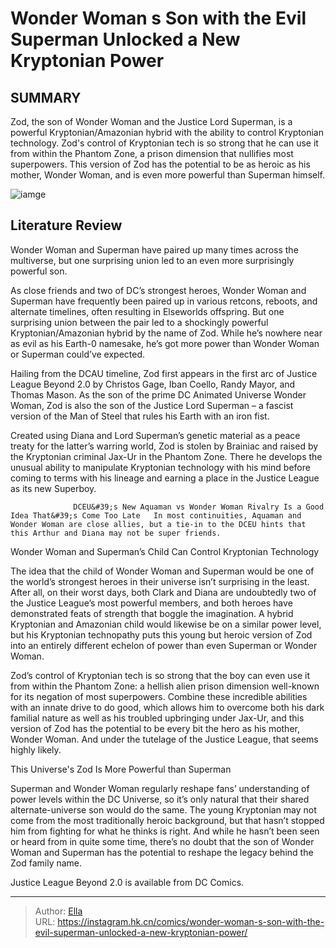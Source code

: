 # Wonder Woman s Son with the Evil Superman Unlocked a New Kryptonian Power


## SUMMARY 



  Zod, the son of Wonder Woman and the Justice Lord Superman, is a powerful Kryptonian/Amazonian hybrid with the ability to control Kryptonian technology.   Zod&#39;s control of Kryptonian tech is so strong that he can use it from within the Phantom Zone, a prison dimension that nullifies most superpowers.   This version of Zod has the potential to be as heroic as his mother, Wonder Woman, and is even more powerful than Superman himself.  

![iamge](https://static1.srcdn.com/wordpress/wp-content/uploads/2023/03/wonder-woman-better-than-superman.jpg)

## Literature Review

Wonder Woman and Superman have paired up many times across the multiverse, but one surprising union led to an even more surprisingly powerful son.




As close friends and two of DC’s strongest heroes, Wonder Woman and Superman have frequently been paired up in various retcons, reboots, and alternate timelines, often resulting in Elseworlds offspring. But one surprising union between the pair led to a shockingly powerful Kryptonian/Amazonian hybrid by the name of Zod. While he’s nowhere near as evil as his Earth-0 namesake, he’s got more power than Wonder Woman or Superman could’ve expected.




Hailing from the DCAU timeline, Zod first appears in the first arc of Justice League Beyond 2.0 by Christos Gage, Iban Coello, Randy Mayor, and Thomas Mason. As the son of the prime DC Animated Universe Wonder Woman, Zod is also the son of the Justice Lord Superman – a fascist version of the Man of Steel that rules his Earth with an iron fist.

          

Created using Diana and Lord Superman’s genetic material as a peace treaty for the latter’s warring world, Zod is stolen by Brainiac and raised by the Kryptonian criminal Jax-Ur in the Phantom Zone. There he develops the unusual ability to manipulate Kryptonian technology with his mind before coming to terms with his lineage and earning a place in the Justice League as its new Superboy.

                  DCEU&#39;s New Aquaman vs Wonder Woman Rivalry Is a Good Idea That&#39;s Come Too Late   In most continuities, Aquaman and Wonder Woman are close allies, but a tie-in to the DCEU hints that this Arthur and Diana may not be super friends.   





 Wonder Woman and Superman’s Child Can Control Kryptonian Technology 
          

The idea that the child of Wonder Woman and Superman would be one of the world’s strongest heroes in their universe isn’t surprising in the least. After all, on their worst days, both Clark and Diana are undoubtedly two of the Justice League’s most powerful members, and both heroes have demonstrated feats of strength that boggle the imagination. A hybrid Kryptonian and Amazonian child would likewise be on a similar power level, but his Kryptonian technopathy puts this young but heroic version of Zod into an entirely different echelon of power than even Superman or Wonder Woman.

Zod’s control of Kryptonian tech is so strong that the boy can even use it from within the Phantom Zone: a hellish alien prison dimension well-known for its negation of most superpowers. Combine these incredible abilities with an innate drive to do good, which allows him to overcome both his dark familial nature as well as his troubled upbringing under Jax-Ur, and this version of Zod has the potential to be every bit the hero as his mother, Wonder Woman. And under the tutelage of the Justice League, that seems highly likely.






 This Universe&#39;s Zod Is More Powerful than Superman 
          

Superman and Wonder Woman regularly reshape fans’ understanding of power levels within the DC Universe, so it’s only natural that their shared alternate-universe son would do the same. The young Kryptonian may not come from the most traditionally heroic background, but that hasn’t stopped him from fighting for what he thinks is right. And while he hasn’t been seen or heard from in quite some time, there’s no doubt that the son of Wonder Woman and Superman has the potential to reshape the legacy behind the Zod family name.



Justice League Beyond 2.0 is available from DC Comics.








---

> Author: [Ella](https://instagram.hk.cn/)  
> URL: https://instagram.hk.cn/comics/wonder-woman-s-son-with-the-evil-superman-unlocked-a-new-kryptonian-power/  

